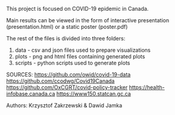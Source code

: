 This project is focused on COVID-19 epidemic in Canada.

Main results can be viewed in the form of interactive presentation (presentation.html) or a static poster (poster.pdf)

The rest of the files is divided into three folders:
1) data - csv and json files used to prepare visualizations
2) plots - png and html files containing generated plots
3) scripts - python scripts used to generate plots

SOURCES: 
https://github.com/owid/covid-19-data
https://github.com/ccodwg/Covid19Canada
https://github.com/OxCGRT/covid-policy-tracker
https://health-infobase.canada.ca
https://www150.statcan.gc.ca

Authors: Krzysztof Zakrzewski & Dawid Jamka